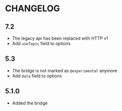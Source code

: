 CHANGELOG
=========

7.2
---

* The legacy api has been replaced with HTTP v1
* Add `useTopic` field to options

5.3
---

 * The bridge is not marked as `@experimental` anymore
 * Add `data` field to options

5.1.0
-----

 * Added the bridge

